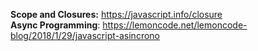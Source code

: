 <strong>Scope and Closures:</strong> https://javascript.info/closure<br>
<strong>Async Programming</strong>: https://lemoncode.net/lemoncode-blog/2018/1/29/javascript-asincrono
